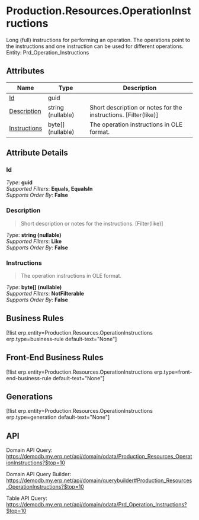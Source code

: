 # Production.Resources.OperationInstructions

Long (full) instructions for performing an operation. The operations point to the instructions and one instruction can be used for different operations. Entity: Prd_Operation_Instructions

## Attributes

| Name | Type | Description |
| ---- | ---- | --- |
| [Id](Production.Resources.OperationInstructions.md#Id) | guid |  
| [Description](Production.Resources.OperationInstructions.md#Description) | string (nullable) | Short description or notes for the instructions. [Filter(like)] 
| [Instructions](Production.Resources.OperationInstructions.md#Instructions) | byte[] (nullable) | The operation instructions in OLE format. 


## Attribute Details

### Id

_Type_: **guid**  
_Supported Filters_: **Equals, EqualsIn**  
_Supports Order By_: **False**  

### Description

> Short description or notes for the instructions. [Filter(like)]

_Type_: **string (nullable)**  
_Supported Filters_: **Like**  
_Supports Order By_: **False**  

### Instructions

> The operation instructions in OLE format.

_Type_: **byte[] (nullable)**  
_Supported Filters_: **NotFilterable**  
_Supports Order By_: **False**  



## Business Rules

[!list erp.entity=Production.Resources.OperationInstructions erp.type=business-rule default-text="None"]

## Front-End Business Rules

[!list erp.entity=Production.Resources.OperationInstructions erp.type=front-end-business-rule default-text="None"]

## Generations

[!list erp.entity=Production.Resources.OperationInstructions erp.type=generation default-text="None"]

## API

Domain API Query:
<https://demodb.my.erp.net/api/domain/odata/Production_Resources_OperationInstructions?$top=10>

Domain API Query Builder:
<https://demodb.my.erp.net/api/domain/querybuilder#Production_Resources_OperationInstructions?$top=10>

Table API Query:
<https://demodb.my.erp.net/api/domain/odata/Prd_Operation_Instructions?$top=10>

